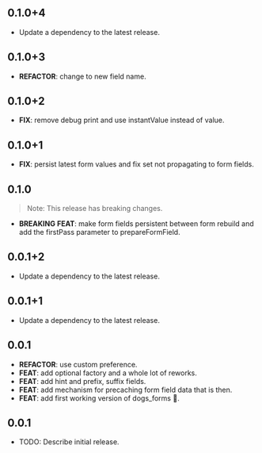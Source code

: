 ## 0.1.0+4

 - Update a dependency to the latest release.

## 0.1.0+3

 - **REFACTOR**: change to new field name.

## 0.1.0+2

 - **FIX**: remove debug print and use instantValue instead of value.

## 0.1.0+1

 - **FIX**: persist latest form values and fix set not propagating to form fields.

## 0.1.0

> Note: This release has breaking changes.

 - **BREAKING** **FEAT**: make form fields persistent between form rebuild and add the firstPass parameter to prepareFormField.

## 0.0.1+2

 - Update a dependency to the latest release.

## 0.0.1+1

 - Update a dependency to the latest release.

## 0.0.1

 - **REFACTOR**: use custom preference.
 - **FEAT**: add optional factory and a whole lot of reworks.
 - **FEAT**: add hint and prefix, suffix fields.
 - **FEAT**: add mechanism for precaching form field data that is then.
 - **FEAT**: add first working version of dogs_forms 🎉.

## 0.0.1

* TODO: Describe initial release.
